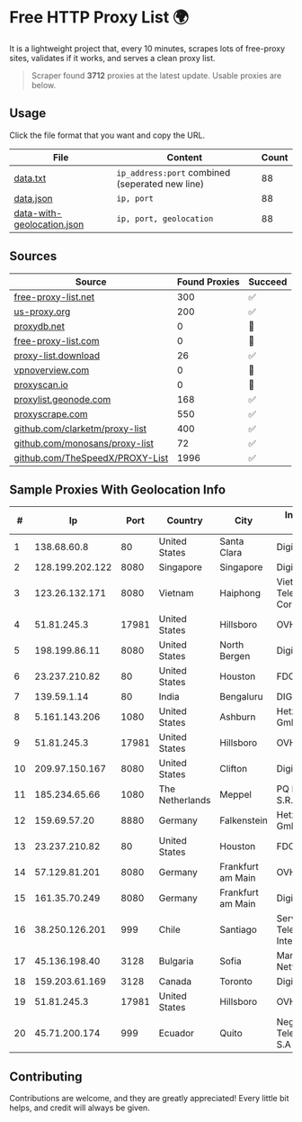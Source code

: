 
# Free HTTP Proxy List 🌍

It is a lightweight project that, every 10 minutes, scrapes lots of free-proxy sites, validates if it works, and serves a clean proxy list.


> Scraper found **3712** proxies at the latest update. Usable proxies are below.

## Usage

Click the file format that you want and copy the URL.


|File|Content|Count|
|----|-------|-----|
|[data.txt](https://raw.githubusercontent.com/themiralay/Proxy-List-World/master/data.txt)|`ip_address:port` combined (seperated new line)|88|
|[data.json](https://raw.githubusercontent.com/themiralay/Proxy-List-World/master/data.json)|`ip, port`|88|
|[data-with-geolocation.json](https://raw.githubusercontent.com/themiralay/Proxy-List-World/master/data-with-geolocation.json)|`ip, port, geolocation`|88|

## Sources

|Source|Found Proxies|Succeed|
|------|-------------|-------|
|[free-proxy-list.net](https://free-proxy-list.net)|300|✅|
|[us-proxy.org](https://www.us-proxy.org)|200|✅|
|[proxydb.net](http://proxydb.net)|0|🚫|
|[free-proxy-list.com](https://free-proxy-list.com/?page=&port=&type%5B%5D=http&type%5B%5D=https&up_time=0&search=Search)|0|🚫|
|[proxy-list.download](https://www.proxy-list.download/HTTP)|26|✅|
|[vpnoverview.com](https://vpnoverview.com/privacy/anonymous-browsing/free-proxy-servers)|0|🚫|
|[proxyscan.io](https://www.proxyscan.io)|0|🚫|
|[proxylist.geonode.com](https://proxylist.geonode.com/api/proxy-list?limit=300&page=1&sort_by=lastChecked&sort_type=desc&protocols=http,https)|168|✅|
|[proxyscrape.com](https://api.proxyscrape.com/v2/?request=displayproxies&protocol=http&timeout=10000&country=all&ssl=all&anonymity=all)|550|✅|
|[github.com/clarketm/proxy-list](https://raw.githubusercontent.com/clarketm/proxy-list/master/proxy-list-raw.txt)|400|✅|
|[github.com/monosans/proxy-list](https://raw.githubusercontent.com/monosans/proxy-list/main/proxies/http.txt)|72|✅|
|[github.com/TheSpeedX/PROXY-List](https://raw.githubusercontent.com/TheSpeedX/PROXY-List/master/http.txt)|1996|✅|


## Sample Proxies With Geolocation Info

|#|Ip|Port|Country|City|Internet Service Provider|
|-|--|----|-------|----|-------------------------|
|1|138.68.60.8|80|United States|Santa Clara|DigitalOcean, LLC|
|2|128.199.202.122|8080|Singapore|Singapore|DigitalOcean, LLC|
|3|123.26.132.171|8080|Vietnam|Haiphong|VietNam Post and Telecom Corporation|
|4|51.81.245.3|17981|United States|Hillsboro|OVH SAS|
|5|198.199.86.11|8080|United States|North Bergen|DigitalOcean, LLC|
|6|23.237.210.82|80|United States|Houston|FDCservers.net|
|7|139.59.1.14|80|India|Bengaluru|DIGITALOCEAN|
|8|5.161.143.206|1080|United States|Ashburn|Hetzner Online GmbH|
|9|51.81.245.3|17981|United States|Hillsboro|OVH SAS|
|10|209.97.150.167|8080|United States|Clifton|DigitalOcean, LLC|
|11|185.234.65.66|1080|The Netherlands|Meppel|PQ HOSTING PLUS S.R.L.|
|12|159.69.57.20|8880|Germany|Falkenstein|Hetzner Online GmbH|
|13|23.237.210.82|80|United States|Houston|FDCservers.net|
|14|57.129.81.201|8080|Germany|Frankfurt am Main|OVH SAS|
|15|161.35.70.249|8080|Germany|Frankfurt am Main|DigitalOcean, LLC|
|16|38.250.126.201|999|Chile|Santiago|Servicios De Telecomunicaciones Intercable Ltda.|
|17|45.136.198.40|3128|Bulgaria|Sofia|Managed by IROKO Networks|
|18|159.203.61.169|3128|Canada|Toronto|DigitalOcean, LLC|
|19|51.81.245.3|17981|United States|Hillsboro|OVH SAS|
|20|45.71.200.174|999|Ecuador|Quito|Negocios Y Telefonia Nedetel S.A|



## Contributing

Contributions are welcome, and they are greatly appreciated! Every
little bit helps, and credit will always be given.

